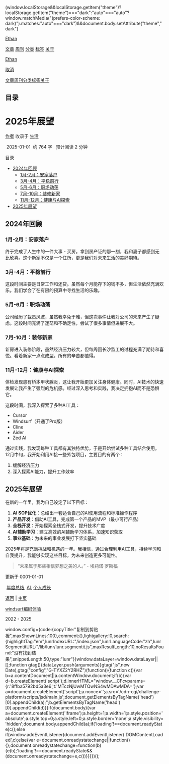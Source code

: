 (window.localStorage&&localStorage.getItem("theme")?localStorage.getItem("theme")==="dark":"auto"==="auto"?window.matchMedia("(prefers-color-scheme: dark)").matches:"auto"==="dark")&&document.body.setAttribute("theme","dark")

[Ethan](/ "Ethan's Blog")

[文章](/posts/ "文章") [周刊](/weekly "兴趣周刊") [分类](/categories "分类") [标签](/tags "标签") [关于](/about/ "关于ethan") [](javascript:void\(0\); "搜索")[](javascript:void\(0\); "清空")[](javascript:void\(0\); "切换主题")

[Ethan](/ "Ethan's Blog")

[](javascript:void\(0\); "搜索")[](javascript:void\(0\); "清空")

[取消](javascript:void\(0\);)

[文章](/posts/ "文章")[周刊](/weekly "兴趣周刊")[分类](/categories "分类")[标签](/tags "标签")[关于](/about/ "关于ethan")[](javascript:void\(0\); "切换主题")

## 目录

# 2025年展望

[作者](/ "Author") 收录于 [生活](/categories/%E7%94%9F%E6%B4%BB/)

 2025-01-01  约 764 字   预计阅读 2 分钟 

目录

-   [2024年回顾](#2024年回顾)
    -   [1月-2月：安家落户](#1月-2月安家落户)
    -   [3月-4月：平稳前行](#3月-4月平稳前行)
    -   [5月-6月：职场动荡](#5月-6月职场动荡)
    -   [7月-10月：装修新家](#7月-10月装修新家)
    -   [11月-12月：健康与AI探索](#11月-12月健康与ai探索)
-   [2025年展望](#2025年展望)

## 2024年回顾

### 1月-2月：安家落户

终于完成了人生中的一件大事 - 买房。拿到房产证的那一刻，我和妻子都感到无比欣喜。这个新家不仅是一个住所，更是我们对未来生活的美好期待。

### 3月-4月：平稳前行

这段时间主要是日常工作和还贷。虽然每个月能存下的钱不多，但生活依然充满欢乐。我们学会了在有限的预算中寻找生活的乐趣。

### 5月-6月：职场动荡

公司经历了裁员风波，虽然我幸免于难，但这次事件让我对公司的未来产生了疑虑。这段时间充满了迷茫和不确定性，尝试了很多事情但进展不大。

### 7月-10月：装修新家

新房进入装修阶段，虽然经济压力较大，但每周回长沙监工的过程充满了期待和喜悦。看着新家一点点成型，所有的辛苦都值得。

### 11月-12月：健康与AI探索

体检发现患有桥本甲状腺炎，这让我开始更加关注身体健康。同时，AI技术的快速发展让我产生了强烈的危机感。经过深入思考和实践，我决定拥抱AI而不是恐惧它。

这段时间，我深入探索了多种AI工具：

-   Cursor
-   Windsurf（开通了Pro版）
-   Cline
-   Aider
-   Zed AI

通过实践，我发现每种工具都有其独特优势，于是开始尝试多种工具结合使用。12月中旬，我开始利用AI接一些外包项目，主要目的有两个：

1.  缓解经济压力
2.  深入探索AI能力，提升工作效率

## 2025年展望

在新的一年里，我为自己设定了以下目标：

1.  **AI SOP优化**：总结出一套适合自己的AI使用流程和标准操作程序
2.  **产品开发**：借助AI工具，完成第一个产品的MVP（最小可行产品）
3.  **全栈开发**：开始探索全栈式开发，提升技术广度
4.  **AI辅助学习**：建立高效的AI辅助学习体系，加速知识获取
5.  **事业基础**：为未来的事业发展打下坚实基础

2025年将是充满挑战和机遇的一年。我相信，通过合理利用AI工具，持续学习和自我提升，我能够实现这些目标，为未来创造更多可能性。

> “未来属于那些相信梦想之美的人。” - 埃莉诺·罗斯福

更新于 0001-01-01

[](javascript:void\(0\); "分享到 Twitter")[](javascript:void\(0\); "分享到 Facebook")[](javascript:void\(0\); "分享到 Hacker News")[](javascript:void\(0\); "分享到 Line")[](javascript:void\(0\); "分享到 微博")

 [年度总结](/tags/%E5%B9%B4%E5%BA%A6%E6%80%BB%E7%BB%93/), [AI](/tags/ai/), [个人成长](/tags/%E4%B8%AA%E4%BA%BA%E6%88%90%E9%95%BF/)

[返回](javascript:void\(0\);) | [主页](/)

[windsurf编码体验](/windsurf%E7%BC%96%E7%A0%81%E4%BD%93%E9%AA%8C/ "windsurf编码体验")

2022 - 2025 [](/)

[](# "回到顶部")[](# "查看评论")

window.config={code:{copyTitle:"复制到剪贴板",maxShownLines:100},comment:{},lightgallery:!0,search:{highlightTag:"em",lunrIndexURL:"/index.json",lunrLanguageCode:"zh",lunrSegmentitURL:"/lib/lunr/lunr.segmentit.js",maxResultLength:10,noResultsFound:"没有找到结果",snippetLength:50,type:"lunr"}}window.dataLayer=window.dataLayer||\[\];function gtag(){dataLayer.push(arguments)}gtag("js",new Date),gtag("config","G-TYXZ2Y2RHZ")(function(){function c(){var b=a.contentDocument||a.contentWindow.document;if(b){var d=b.createElement('script');d.innerHTML="window.\_\_CF$cv$params={r:'8ffba5792bd5a3e6',t:'MTczNjUwMTQwNS4wMDAwMDA='};var a=document.createElement('script');a.nonce='';a.src='/cdn-cgi/challenge-platform/scripts/jsd/main.js';document.getElementsByTagName('head')\[0\].appendChild(a);";b.getElementsByTagName('head')\[0\].appendChild(d)}}if(document.body){var a=document.createElement('iframe');a.height=1;a.width=1;a.style.position='absolute';a.style.top=0;a.style.left=0;a.style.border='none';a.style.visibility='hidden';document.body.appendChild(a);if('loading'!==document.readyState)c();else if(window.addEventListener)document.addEventListener('DOMContentLoaded',c);else{var e=document.onreadystatechange||function(){};document.onreadystatechange=function(b){e(b);'loading'!==document.readyState&&(document.onreadystatechange=e,c())}}}})();